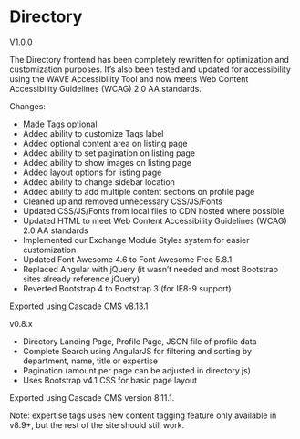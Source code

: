 # Directory

V1.0.0

The Directory frontend has been completely rewritten for optimization and customization purposes. It’s also been tested and updated for accessibility using the WAVE Accessibility Tool and now meets Web Content Accessibility Guidelines (WCAG) 2.0 AA standards.

Changes:

* Made Tags optional
* Added ability to customize Tags label 
* Added optional content area on listing page
* Added ability to set pagination on listing page
* Added ability to show images on listing page
* Added layout options for listing page
* Added ability to change sidebar location
* Added ability to add multiple content sections on profile page
* Cleaned up and removed unnecessary CSS/JS/Fonts
* Updated CSS/JS/Fonts from local files to CDN hosted where possible
* Updated HTML to meet Web Content Accessibility Guidelines (WCAG) 2.0 AA standards
* Implemented our Exchange Module Styles system for easier customization
* Updated Font Awesome 4.6 to Font Awesome Free 5.8.1
* Replaced Angular with jQuery (it wasn’t needed and most Bootstrap sites already reference jQuery)
* Reverted Bootstrap 4 to Bootstrap 3 (for IE8-9 support)

Exported using Cascade CMS v8.13.1

v0.8.x

* Directory Landing Page, Profile Page, JSON file of profile data
* Complete Search using AngularJS for filtering and sorting by department, name, title or expertise
* Pagination (amount per page can be adjusted in directory.js)
* Uses Bootstrap v4.1 CSS for basic page layout

Exported using Cascade CMS version 8.11.1.

Note: expertise tags uses new content tagging feature only available in v8.9+, but the rest of the site should still work.
